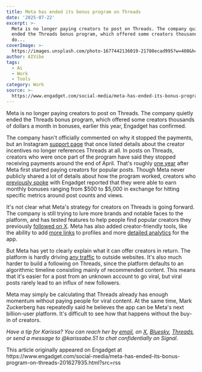 ```yaml
---
title: Meta has ended its bonus program on Threads
date: '2025-07-22'
excerpt: >-
  Meta is no longer paying creators to post on Threads. The company quietly
  ended the Threads bonus program, which offered some creators thousands of
  do...
coverImage: >-
  https://images.unsplash.com/photo-1677442136019-21780ecad995?w=400&h=200&fit=crop&auto=format
author: AIVibe
tags:
  - Ai
  - Work
  - Tools
category: Work
source: >-
  https://www.engadget.com/social-media/meta-has-ended-its-bonus-program-on-threads-201627935.html?src=rss
---
```

<p>Meta is no longer paying creators to post on Threads. The company quietly ended the Threads bonus program, which offered some creators thousands of dollars a month in bonuses, earlier this year, Engadget has confirmed.</p>
<p>The company hasn&#39;t officially commented on why it stopped the payments, but an Instagram <a data-i13n="elm:context_link;elmt:doNotAffiliate;cpos:1;pos:1" class="no-affiliate-link" href="https://help.instagram.com/543274486958120">support page</a> that once listed details about the creator incentives no longer references Threads at all. In posts on Threads, creators who were once part of the program have said they stopped receiving payments around the end of April. That&#39;s roughly <a data-i13n="elm:context_link;elmt:doNotAffiliate;cpos:2;pos:1" class="no-affiliate-link" href="https://www.engadget.com/meta-is-offering-some-creators-thousands-of-dollars-in-bonuses-for-threads-posts-193950157.html">one year</a> after Meta first started paying creators for popular posts. Though Meta never publicly shared a lot of details about how the program worked, creators who <a data-i13n="elm:context_link;elmt:doNotAffiliate;cpos:3;pos:1" class="no-affiliate-link" href="https://www.engadget.com/social-media/creators-getting-paid-to-post-on-threads-dont-understand-its-algorithm-either-065736099.html">previously spoke</a> with Engadget reported that they were able to earn monthly bonuses ranging from $500 to $5,000 in exchange for hitting specific metrics around post counts and views.</p>
<span id="end-legacy-contents"></span><p>It&#39;s not clear what Meta&#39;s strategy for creators on Threads is going forward. The company is still trying to lure more brands and notable faces to the platform, and has tested features to help people find popular creators they previously <a data-i13n="elm:context_link;elmt:doNotAffiliate;cpos:4;pos:1" class="no-affiliate-link" href="https://www.socialmediatoday.com/news/threads-tests-process-to-follow-X-formerly-twitter-users/743033/">followed on X</a>. Meta has also added creator-friendly tools, like the ability to add <a data-i13n="elm:context_link;elmt:doNotAffiliate;cpos:5;pos:1" class="no-affiliate-link" href="https://www.engadget.com/social-media/threads-is-finally-embracing-links-150012499.html">more links</a> to profiles and more <a data-i13n="elm:context_link;elmt:doNotAffiliate;cpos:6;pos:1" class="no-affiliate-link" href="https://about.fb.com/news/2025/03/new-threads-features-more-personalized-experience-you-control/">detailed analytics</a> for the app.</p>
<p>But Meta has yet to clearly explain what it can offer creators in return. The platform is hardly driving <a data-i13n="elm:context_link;elmt:doNotAffiliate;cpos:7;pos:1" class="no-affiliate-link" href="https://www.engadget.com/social-media/threads-users-still-barely-click-links-170139103.html">any traffic</a> to outside websites. It&#39;s also much harder to build a following on Threads, since the platform defaults to an algorithmic timeline consisting mainly of recommended content. This means that it&#39;s easier for a post from an unknown account to go viral, but viral posts rarely lead to an influx of new followers.</p>
<p>Meta may simply be calculating that Threads already has enough momentum without paying people for viral content. At the same time, Mark Zuckerberg has repeatedly said he believes the app can be Meta&#39;s next billion-user platform. It&#39;s difficult to see how that happens without the buy-in of creators.</p>
<p><em>Have a tip for Karissa? You can reach her by </em><a data-i13n="cpos:8;pos:1" href="mailto:karissa.bell@engadget.com"><em>email</em></a><em>, on </em><a data-i13n="cpos:9;pos:1" href="https://x.com/karissabe"><em>X</em></a><em>, </em><a data-i13n="cpos:10;pos:1" href="https://bsky.app/profile/karissabe.bsky.social"><em>Bluesky</em></a><em>, </em><a data-i13n="cpos:11;pos:1" href="https://www.threads.com/@karissabe"><em>Threads</em></a><em>, or send a message to @karissabe.51 to chat confidentially on Signal.</em></p>This article originally appeared on Engadget at https://www.engadget.com/social-media/meta-has-ended-its-bonus-program-on-threads-201627935.html?src=rss
